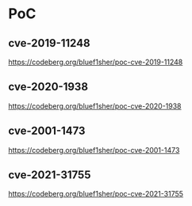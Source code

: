 
# PoC


## cve-2019-11248 
https://codeberg.org/bluef1sher/poc-cve-2019-11248

## cve-2020-1938
https://codeberg.org/bluef1sher/poc-cve-2020-1938

## cve-2001-1473
https://codeberg.org/bluef1sher/poc-cve-2001-1473

## cve-2021-31755
https://codeberg.org/bluef1sher/poc-cve-2021-31755
